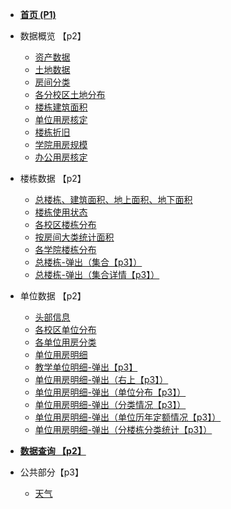 - [**首页 (P1)**](home.md)

- 数据概览 【p2】
    - [资产数据](zcsj.md)
    - [土地数据](tdsj.md)
    - [房间分类](fjfl.md)
    - [各分校区土地分布](gfxqtdfb.md)
    - [楼栋建筑面积](ldjzmj.md)
    - [单位用房核定](dwyfhd.md)
    - [楼栋折旧](ldzj.md)
    - [学院用房规模](xyyfgm.md)
    - [办公用房核定](bgyfhd.md)

- 楼栋数据 【p2】
    - [总楼栋、建筑面积、地上面积、地下面积](top.md)
    - [楼栋使用状态](ldsyzt.md)
    - [各校区楼栋分布](gxqldfb.md)
    - [按房间大类统计面积](afjdltjmj.md)
    - [各学院楼栋分布](gxyldfb.md)
    - [总楼栋-弹出（集合【p3】）](zldtclist.md)
    - [总楼栋-弹出（集合详情【p3】）](zldtcdetail.md)

- 单位数据 【p2】
    - [头部信息](unittop.md)
    - [各校区单位分布](unitgxqdwfb.md)
    - [各单位用房分类](unitgdwyffl.md)
    - [单位用房明细](unitdwyfmx.md)
    - [教学单位明细-弹出【p3】](unitjxgzcdwmx.md)
    - [单位用房明细-弹出（右上【p3】）](unitdwyfmxinfo.md)
    - [单位用房明细-弹出（单位分布【p3】）](unitdwyfmxdwfb.md)
    - [单位用房明细-弹出（分类情况【p3】）](unitdwyfmxflqk.md)
    - [单位用房明细-弹出（单位历年定额情况【p3】）](unitdwyfmxdeqk.md)
    - [单位用房明细-弹出（分楼栋分类统计【p3】）](unitdwyfmxfltj.md)

- [**数据查询 【p2】**](sjcx.md)

- 公共部分【p3】
    - [天气](weather.md)